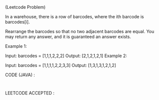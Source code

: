 (Leetcode Problem) 

In a warehouse, there is a row of barcodes, where the ith barcode is barcodes[i].

Rearrange the barcodes so that no two adjacent barcodes are equal. You may return any answer, and it is guaranteed an answer exists.

 

Example 1:

Input: barcodes = [1,1,1,2,2,2]
Output: [2,1,2,1,2,1]
Example 2:

Input: barcodes = [1,1,1,1,2,2,3,3]
Output: [1,3,1,3,1,2,1,2]


CODE (JAVA) :

```


```
LEETCODE ACCEPTED :

